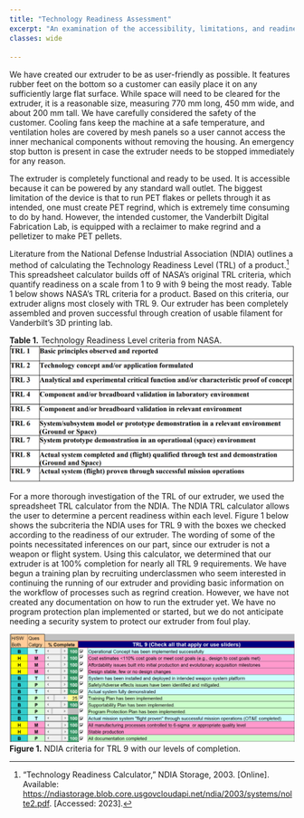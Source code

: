 ```yaml
---
title: "Technology Readiness Assessment"
excerpt: "An examination of the accessibility, limitations, and readiness of our extruder"
classes: wide

---
```


We have created our extruder to be as user-friendly as possible. It features rubber feet on the bottom so a customer can easily place it on any sufficiently large flat surface. While space will need to be cleared for the extruder, it is a reasonable size, measuring 770 mm long, 450 mm wide, and about 200 mm tall. We have carefully considered the safety of the customer. Cooling fans keep the machine at a safe temperature, and ventilation holes are covered by mesh panels so a user cannot access the inner mechanical components without removing the housing. An emergency stop button is present in case the extruder needs to be stopped immediately for any reason. 

The extruder is completely functional and ready to be used. It is accessible because it can be powered by any standard wall outlet. The biggest limitation of the device is that to run PET flakes or pellets through it as intended, one must create PET regrind, which is extremely time consuming to do by hand. However, the intended customer, the Vanderbilt Digital Fabrication Lab, is equipped with a reclaimer to make regrind and a pelletizer to make PET pellets. 

Literature from the National Defense Industrial Association (NDIA) outlines a method of calculating the Technology Readiness Level (TRL) of a product.[^1] This spreadsheet calculator builds off of NASA’s original TRL criteria, which quantify readiness on a scale from 1 to 9 with 9 being the most ready. Table 1 below shows NASA’s TRL criteria for a product. Based on this criteria, our extruder aligns most closely with TRL 9. Our extruder has been completely assembled and proven successful through creation of usable filament for Vanderbilt’s 3D printing lab. 

**Table 1.** Technology Readiness Level criteria from NASA.
![Table of NASA TRL criteria](/assets/img/NASA_TRL.png)

For a more thorough investigation of the TRL of our extruder, we used the spreadsheet TRL calculator from the NDIA. The NDIA TRL calculator allows the user to determine a percent readiness within each level. Figure 1 below shows the subcriteria the NDIA uses for TRL 9 with the boxes we checked according to the readiness of our extruder. The wording of some of the points necessitated inferences on our part, since our extruder is not a weapon or flight system. Using this calculator, we determined that our extruder is at 100% completion for nearly all TRL 9 requirements. We have begun a training plan by recruiting underclassmen who seem interested in continuing the running of our extruder and providing basic information on the workflow of processes such as regrind creation. However, we have not created any documentation on how to run the extruder yet. We have no program protection plan implemented or started, but we do not anticipate needing a security system to protect our extruder from foul play.

![Spreadsheet screenshot of NDIA TRL 9 criteria](/assets/img/TRL_9.png)
**Figure 1.** NDIA criteria for TRL 9 with our levels of completion.

[^1]: “Technology Readiness Calculator,” NDIA Storage, 2003. [Online]. Available: https://ndiastorage.blob.core.usgovcloudapi.net/ndia/2003/systems/nolte2.pdf. [Accessed: 2023]. 


